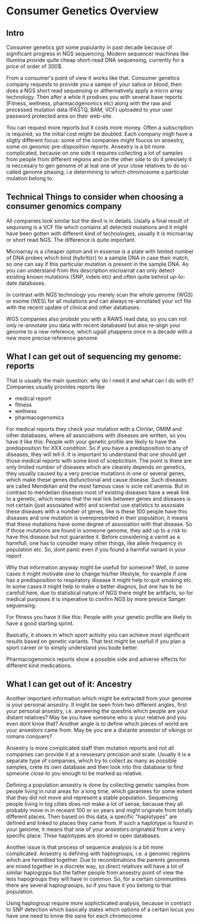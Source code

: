 # Consumer Genetics Overview

## Intro
Consumer genetics got some pupularity in past decade because of significant progress in NGS sequencing. Modern sequencer machines like Illumina provide quite cheap short-read DNA sequensing, currently for a price of order of 300$. 

From a consumer's point of view it works like that. Consumer genetics company requests to provide you a sampe of your saliva or blood, then does a NGS short read sequensing or althernatively apply a micro array technology. Then after a while it prodives you with several base reports (Fitness, wellness, pharmacogenomics etc) along with the raw and processed mutation data (FASTQ, BAM, VCF) uploaded to your user password protected area on their web-site. 

You can request more reports but it costs more money. Often a subscription is required, so the initial cost might be doubled. Each company migh have a sligtly different focus: some of the companies might foucus on ansestry, some on genomic pre-disposition reports. Ansestry is a bit more complicated, because on one side it requires collecting a lot of samples from people from different regions and on the other side to do it presisely it is neccesary to gen genome of al leat one of your close relatives to do so-called genome phasing, i.e determining to which chromosome a particular mulation belong to.

## Technical Things to consider when choosing a consumer genomics company
All companies look similar but the devil is in details. Usially a final result of sequnsing is a VCF file which contains all detected mutations and it might have been gotten with different kind of technologies, usually it is  microarray or short read NGS. 
The difference is quite important. 

Microarray is a cheaper option and in essense is a plate with limited number of DNA probes which bind (hybritizr) to a sample DNA in case their match, so one can say if this particular mutation is present in the sample DNA. As you can understand from this description microarrat can only detect existing known mutations (SNP, indels etc) and often quite behind up-to-date databases.

In contrast with NGS technology you merely scan the whole genome (WGS) or exome (WES) for all mutations and can always re-annotated your vcf file with the recent update of clinical and other databases.

WGS companies also probide you with a RAWS read data, so you can not only re-annotate you  data with recent databased but also re-align your genome to a new reference, which ugiall yhappens once in a decade with a new more precise reference genome


## What I can get out of sequencing my genome: reports
That is usually the main question: why do I need it and what can I do with it? 
Companies usually provides reports like
- medical report
- fitness
- wellness
- pharmacogenomics

For medical reports they check your mutation with a ClinVar, OMIM and other databases, where all associations with diseases are written, so you have it like this: People with your genetic profile are likely to have the predisposition for XXX condition.
So if you have a predisposition to any of diseases, they will tell it. It is important to understand that one should get those medical reports with some kind of scepticitism. The point is there are only limited number of diseases which are clearely depends on genetics, they usually caused by a very precise mutations in one or several genes, which make these genes disfunctional and cause disease. Such diseases are called Mendelian and the most famous case is sicle cell anemia. But in contrast to mendelian diseases most of existing diseases have a weak link to a genetic, which means that the real link between genes and diseases is not certain (just assosiated with) and scientist use statistics to assosiate these diseases with a number of genes, like is these 100 people have this diseases and one mutation is overepresented in their population, it means that these mutations have some degree of assosiation with that disease. So if those mutations are found in someone genome, they add up to a risk to have this disease but not guarantee it. 
Before considering a varint as a harmfull, one has to consider many other things, like allele frequency in population etc. So, dont panic even if you found a harmful variant in your report

Why that information anyway might be usefull for someone? Well, in some cases it might motivate one to change his/her lifestyle, for example if one has a predisposition to respiratory disease it might help to quit smoking etc. In some cases it might help to make a better diagnos, but one has to be carefull here, due to statistical nature of NGS there might be artifacts, so for medical purposes it is imperative to confirn NGS by more presice Sanger seguensing.

For fitness you have it like this: People with your genetic profile are likely to have a good starting sprint.

Basically, it shows in which sport activity you can achieve most significant results based on genetic variants. That test might be usefull if you plan a sport career or to simply understand you bode better.

Pharmacogenomics  reports show a possible side and adverse effects for different kind medications. 

## What I can get out of it: Ancestry
Another important information which might be extracted from your genome is your personal ansestry. It might be seen from two different angles, first your personal ansestry, i.e. answering the questins which people are your distant relatives? May be you have someone who is your relative and you even dont knoe that?
Another angle is to define which pieces of world are your ansestors came from. May be you are a distante ansestor of vikings or romans conquers? 

Ansestry is more complicated staff then mutation reports and not all companies can provide it at a nessesary precision and scale. Usually it is a separate type of companies, which try to collect as many as possible samples, crete its own database and then look into this database to find spmeone close to you enough to be marked as relative.

Defining a population ansestry is done by collecting genetic samples from people living in rural areas for a long time, which garantees for some extent that they did not move and represent a stable population. Sequencing people living in big cities does not make a lot of sense, because they all probably move in in receant 100 or so years and might originate from totally different places. Then based on this data, a specific "haplotypes" are defined and linked to places they came from. If such a haplotype is found in your genome, it means that one of your ansestors originated from a very specific place. Thise haplotypes are stored in open databases.

Another issue is that process of sequence analysis is a bit more complicated.  Ansestry is defining with haplogroups, i.e. a genomic regions which are heredited together. Due to recombinations the parents genomes are mixed together in a discrete way, so direct relatives will have a lot of similar haplogrpps but the father people from ansestry point of view the less hapogroups they will have in common. So, for a certain communities there are several haplograoups, so if you have it you belong to that population.

Using haplogroup require more sophicticated analysis, because in contract to SNP detection which basically states which options of a certain locus you have one need to know the sane for each chromocome
